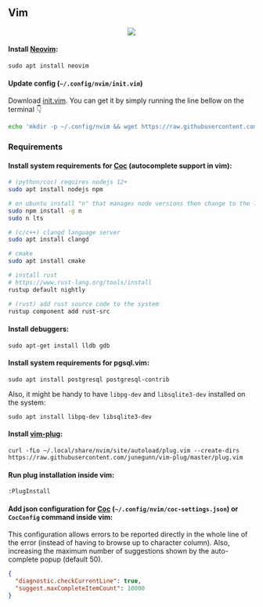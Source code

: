 ## Vim
<p align="center">
  <img src="data/screenshot.png?v=1"/>
</p>

#### Install [Neovim](https://neovim.io):
```
sudo apt install neovim
```

#### Update config (`~/.config/nvim/init.vim`)

Download [init.vim](https://github.com/paulondc/prefs/blob/master/init.vim). You can get it by simply running the line bellow on the terminal :point_down:
```bash
echo 'mkdir -p ~/.config/nvim && wget https://raw.githubusercontent.com/paulondc/prefs/master/init.vim -O ~/.config/nvim/init.vim' | bash
```

### Requirements

#### Install system requirements for [Coc](https://github.com/neoclide/coc.nvim) (autocomplete support in vim):
```bash
# (python/coc) requires nodejs 12+
sudo apt install nodejs npm

# on ubuntu install "n" that manages node versions then change to the latest lts
sudo npm install -g n
sudo n lts

# (c/c++) clangd language server
sudo apt install clangd 

# cmake
sudo apt install cmake

# install rust
# https://www.rust-lang.org/tools/install
rustup default nightly

# (rust) add rust source code to the system
rustup component add rust-src
```

#### Install debuggers:
```
sudo apt-get install lldb gdb
```

#### Install system requirements for pgsql.vim:
```
sudo apt install postgresql postgresql-contrib
```

Also, it might be handy to have `libpg-dev` and `libsqlite3-dev` installed on the system:
```
sudo apt install libpq-dev libsqlite3-dev
```

#### Install [vim-plug](https://github.com/junegunn/vim-plug):
```
curl -fLo ~/.local/share/nvim/site/autoload/plug.vim --create-dirs https://raw.githubusercontent.com/junegunn/vim-plug/master/plug.vim
```

#### Run plug installation inside vim:
```
:PlugInstall
```

#### Add json configuration for [Coc](https://github.com/neoclide/coc.nvim) (`~/.config/nvim/coc-settings.json`) or `CocConfig` command inside vim:

This configuration allows errors to be reported directly in the whole line of the error (instead of having to browse up to character column). Also, increasing the maximum number of suggestions shown by the auto-complete popup (default 50).
```json
{
  "diagnostic.checkCurrentLine": true,
  "suggest.maxCompleteItemCount": 10000
}
```
